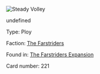 
![Steady Volley](https://warhammerunderworlds.com/wp-content/uploads/sites/6/2018/03/221_ENG.png)

undefined

Type: Ploy

Faction: [The Farstriders](/factions/the-farstriders.md)

Found in: [The Farstriders Expansion](/locations/the-farstriders-expansion.md)

Card number: 221
